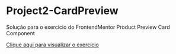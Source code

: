 # Project2-CardPreview

Solução para o exercicio do FrontendMentor Product Preview Card Component

<a href="https://pinheirops.github.io/FrontEndMentor-Product-Card-Preview-Component/" target="_blank">Clique aqui para visualizar o exercício</a>
